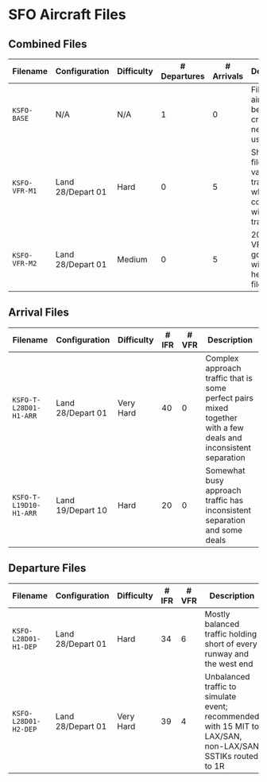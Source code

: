 # SFO Aircraft Files

## Combined Files

| **Filename**  | **Configuration** | **Difficulty** | **# Departures** | **# Arrivals** | **Description**                                                               |
| ------------- | ----------------- | -------------- | ---------------- | -------------- | ----------------------------------------------------------------------------- |
| `KSFO-BASE`   | N/A               | N/A            | 1                | 0              | File with 1 aircraft, to be used for creating new files using `add`           |
| `KSFO-VFR-M1` | Land 28/Depart 01 | Hard           | 0                | 5              | Short VFR file with variety of traffic, hard when combined with other traffic |
| `KSFO-VFR-M2` | Land 28/Depart 01 | Medium         | 0                | 5              | 20 minute VFR file, goes well with a heavy IFR file                           |

## Arrival Files

| **Filename**           | **Configuration** | **Difficulty** | **# IFR** | **# VFR** | **Description**                                                                                                 |
| ---------------------- | ----------------- | -------------- | --------- | --------- | --------------------------------------------------------------------------------------------------------------- |
| `KSFO-T-L28D01-H1-ARR` | Land 28/Depart 01 | Very Hard      | 40        | 0         | Complex approach traffic that is some perfect pairs mixed together with a few deals and inconsistent separation |
| `KSFO-T-L19D10-H1-ARR` | Land 19/Depart 10 | Hard           | 20        | 0         | Somewhat busy approach traffic has inconsistent separation and some deals                                       |

## Departure Files

| **Filename**         | **Configuration** | **Difficulty** | **# IFR** | **# VFR** | **Description**                                                                                           |
| -------------------- | ----------------- | -------------- | --------- | --------- | --------------------------------------------------------------------------------------------------------- |
| `KSFO-L28D01-H1-DEP` | Land 28/Depart 01 | Hard           | 34        | 6         | Mostly balanced traffic holding short of every runway and the west end                                    |
| `KSFO-L28D01-H2-DEP` | Land 28/Depart 01 | Very Hard      | 39        | 4         | Unbalanced traffic to simulate event; recommended with 15 MIT to LAX/SAN, non-LAX/SAN SSTIKs routed to 1R |
